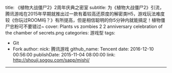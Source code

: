 title: 《植物大战僵尸2》2周年庆典之密室
subtitle: 为《植物大战僵尸2》引流，腾讯游戏在2015年早期就推出过一款有着较高还原度的解密类H5，游戏玩法难度较《你玩过ROOM吗？》有所提高，但是相信聪明的你5分钟内就能搞定！植物僵尸忠粉可不要错过~
cover: Plants vs zombies 2 2 anniversary celebration of the chamber of secrets.png
categories: 游戏型
tags:
  - Git
  - Fork
author:
  nick: 腾讯游戏
  github_name: Tencent
date: 2016-12-10 00:56:00
publishDate: 2015-11-04 08:00:00
link: http://shouji.sogou.com/sapp/mishi/
---

<!-- more -->
